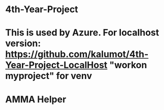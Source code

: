 # 4th-Year-Project
# This is used by Azure. For localhost version: https://github.com/kalumot/4th-Year-Project-LocalHost    "workon myproject" for venv

# AMMA Helper
